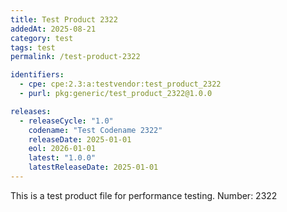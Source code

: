 ```yaml
---
title: Test Product 2322
addedAt: 2025-08-21
category: test
tags: test
permalink: /test-product-2322

identifiers:
  - cpe: cpe:2.3:a:testvendor:test_product_2322
  - purl: pkg:generic/test_product_2322@1.0.0

releases:
  - releaseCycle: "1.0"
    codename: "Test Codename 2322"
    releaseDate: 2025-01-01
    eol: 2026-01-01
    latest: "1.0.0"
    latestReleaseDate: 2025-01-01
---
```


This is a test product file for performance testing. Number: 2322
